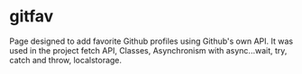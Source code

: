 # gitfav
Page designed to add favorite Github profiles using Github's own API.
It was used in the project
fetch API,
Classes,
Asynchronism with async...wait,
try, catch and throw,
localstorage.
